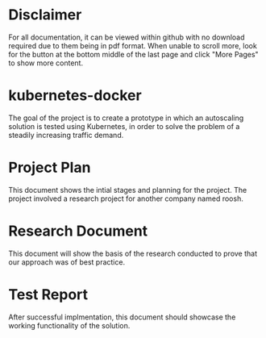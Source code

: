 # Disclaimer
For all documentation, it can be viewed within github with no download required due to them being in pdf format. When unable to scroll more, look for the button at the bottom middle of the last page and click "More Pages" to show more content.


# kubernetes-docker
The goal of the project is to create a prototype in which an autoscaling solution is tested using Kubernetes, in order to solve the problem of a steadily increasing traffic demand.


# Project Plan
This document shows the intial stages and planning for the project. The project involved a research project for another company named roosh.

# Research Document
This document will show the basis of the research conducted to prove that our approach was of best practice.

# Test Report
After successful implmentation, this document should showcase the working functionality of the solution.
